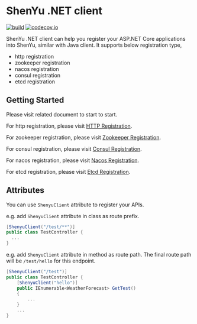 # ShenYu .NET client

[![build](https://github.com/apache/incubator-shenyu-client-dotnet/actions/workflows/ci.yml/badge.svg?branch=main)](https://github.com/apache/incubator-shenyu-client-dotnet/actions)
[![codecov.io](https://codecov.io/gh/apache/incubator-shenyu-client-dotnet/coverage.svg?branch=main)](https://app.codecov.io/gh/apache/incubator-shenyu-client-dotnet?branch=main)

ShenYu .NET client can help you register your ASP.NET Core applications into ShenYu, similar with Java client. It
supports below registration type,

- http registration
- zookeeper registration
- nacos registration
- consul registration
- etcd registration

## Getting Started

Please visit related document to start to start.

For http registration, please visit [HTTP Registration](./docs/http_registration.md).

For zookeeper registration, please visit [Zookeeper Registration](./docs/zookeeper_registration.md).

For consul registration, please visit [Consul Registration](./docs/consul_registration.md).

For nacos registration, please visit [Nacos Registration](./docs/nacos_registration.md).

For etcd registration, please visit [Etcd Registration](./docs/etcd_registration.md).

## Attributes

You can use `ShenyuClient` attribute to register your APIs.

e.g. add `ShenyuClient` attribute in class as route prefix.

```csharp
[ShenyuClient("/test/**")]
public class TestController {
  ...
}
```

e.g. add `ShenyuClient` attribute in method as route path. The final route path will be `/test/hello` for this endpoint.

```csharp
[ShenyuClient("/test")]
public class TestController {
    [ShenyuClient("hello")]
    public IEnumerable<WeatherForecast> GetTest()
    {
        ...
    }
    ...
}
```
